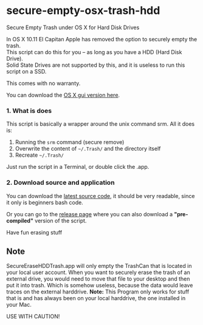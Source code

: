 # secure-empty-osx-trash-hdd
Secure Empty Trash under OS X for Hard Disk Drives

In OS X 10.11 El Capitan Apple has removed the option to securely empty the trash.   
This script can do this for you – as long as you have a HDD (Hard Disk Drive).   
Solid State Drives are not supported by this, and it is useless to run this script on a SSD.  

This comes with no warranty.   

You can download the [OS X gui version here](https://github.com/3vincent/secure-empty-osx-trash-hdd/releases).

### 1. What is does

This script is basically a wrapper around the unix command srm. All it does is: 

1. Running the `srm` command (secure remove)  
2. Overwrite the content of `~/.Trash/` and the directory itself  
3. Recreate `~/.Trash/` 

Just run the script in a Terminal, or double click the .app.  


### 2. Download source and application

You can download the [latest source code](https://github.com/3vincent/secure-empty-osx-trash-hdd/archive/master.zip), it should be very readable, since it only is beginners bash code. 

Or you can go to the [release page](https://github.com/3vincent/secure-empty-osx-trash-hdd/releases) where you can also download a **"pre-compiled"** version of the script. 

Have fun erasing stuff


Note
-----

SecureEraseHDDTrash.app will only empty the TrashCan that is located in your local user account. When you want to securely erase the trash of an external drive, you would need to move that file to your desktop and then put it into trash. Which is somehow useless, because the data would leave traces on the external harddrive.
**Note:** This Program only works for stuff that is and has always been on your local harddrive, the one installed in your Mac.

USE WITH CAUTION!

